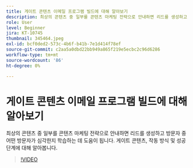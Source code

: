 ```yaml
---
title: 게이트 콘텐츠 이메일 프로그램 빌드에 대해 알아보기
description: 최상의 콘텐츠 중 일부를 콘텐츠 마케팅 전략으로 안내하면 리드를 생성하고 방문자 중 어떤 방문자가 심각한지 학습하는 데 도움이 됩니다. 게이트에 대해 알아보기... (설명은 60~160자 사이여야 함)
role: User
level: Beginner
jira: KT-10745
thumbnail: 345464.jpeg
exl-id: bcf0ded2-573c-4b6f-b41b-7e1d414f78ef
source-git-commit: c2aa5a0dbd22bb949a865f219e5ecbc2c96d6286
workflow-type: tm+mt
source-wordcount: '86'
ht-degree: 0%

---
```


# 게이트 콘텐츠 이메일 프로그램 빌드에 대해 알아보기

최상의 콘텐츠 중 일부를 콘텐츠 마케팅 전략으로 안내하면 리드를 생성하고 방문자 중 어떤 방문자가 심각한지 학습하는 데 도움이 됩니다. 게이트 콘텐츠, 작동 방식 및 성공 단계에 대해 알아봅니다.

>[!VIDEO](https://video.tv.adobe.com/v/345464/?quality=12&learn=on)
